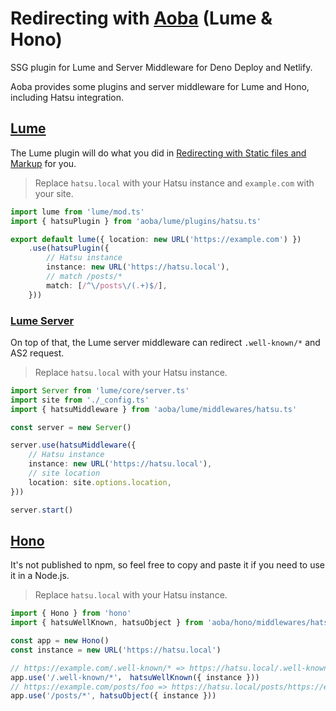 # Redirecting with [Aoba](https://github.com/fedikit/aoba) (Lume & Hono)

SSG plugin for Lume and Server Middleware for Deno Deploy and Netlify.

Aoba provides some plugins and server middleware for Lume and Hono,
including Hatsu integration.

## [Lume](https://github.com/fedikit/aoba/blob/main/lume/plugins/hatsu.ts)

The Lume plugin will do what you did in [Redirecting with Static files and Markup](./redirecting-with-static-files-and-markup.md) for you.

> Replace `hatsu.local` with your Hatsu instance and `example.com` with your site.

```ts
import lume from 'lume/mod.ts'
import { hatsuPlugin } from 'aoba/lume/plugins/hatsu.ts'

export default lume({ location: new URL('https://example.com') })
    .use(hatsuPlugin({
        // Hatsu instance
        instance: new URL('https://hatsu.local'),
        // match /posts/*
        match: [/^\/posts\/(.+)$/],
    }))
```

### [Lume Server](https://github.com/fedikit/aoba/blob/main/lume/middlewares/hatsu.ts)

On top of that, the Lume server middleware can redirect `.well-known/*` and AS2 request.

> Replace `hatsu.local` with your Hatsu instance.

```ts
import Server from 'lume/core/server.ts'
import site from './_config.ts'
import { hatsuMiddleware } from 'aoba/lume/middlewares/hatsu.ts'

const server = new Server()

server.use(hatsuMiddleware({
    // Hatsu instance
    instance: new URL('https://hatsu.local'),
    // site location
    location: site.options.location,
}))

server.start()
```

## [Hono](https://github.com/fedikit/aoba/blob/main/hono/middlewares/hatsu.ts)

It's not published to npm, so feel free to copy and paste it if you need to use it in a Node.js.

> Replace `hatsu.local` with your Hatsu instance.

```ts
import { Hono } from 'hono'
import { hatsuWellKnown, hatsuObject } from 'aoba/hono/middlewares/hatsu.ts'

const app = new Hono()
const instance = new URL('https://hatsu.local')

// https://example.com/.well-known/* => https://hatsu.local/.well-known/*
app.use('/.well-known/*'， hatsuWellKnown({ instance }))
// https://example.com/posts/foo => https://hatsu.local/posts/https://example.com/posts/foo
app.use('/posts/*', hatsuObject({ instance }))
```

<!-- ### Deno Deploy

### Netlify -->

<!-- ## Well Known

## AS2 -->
